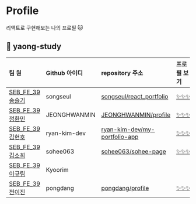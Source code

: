 # Profile
리액트로 구현해보는 나의 프로필 🐱 

## 🐯 yaong-study

|팀 원|Github 아이디|repository 주소|프로필 보기|
|:--|:--|:--|:--|
|[SEB_FE_39 송슬기](https://github.com/songseul)|songseul|[songseul/react_portfolio](https://github.com/songseul/react_portfolio)|[✨✨✨](https://candid-bonbon-c13280.netlify.app/)|
|[SEB_FE_39 정환민](https://github.com/JEONGHWANMIN)|JEONGHWANMIN|[JEONGHWANMIN/profile](https://github.com/JEONGHWANMIN/profile)|[✨✨✨](https://hwanmin.vercel.app/)|
|[SEB_FE_39 김현호](https://github.com/ryan-kim-dev)|ryan-kim-dev|[ryan-kim-dev/my-portfolio-app](https://github.com/ryan-kim-dev/my-portfolio-app)|[✨✨✨](https://neon-kleicha-5f51ad.netlify.app/)|
|[SEB_FE_39 김소희](https://github.com/sohee063)|sohee063|[sohee063/sohee-page](https://github.com/sohee063/sohee-page)|[✨✨✨](https://sohee-page.vercel.app/)|
|[SEB_FE_39 이규림](https://github.com/Kyoorim)|Kyoorim|||
|[SEB_FE_39 전이진](https://github.com/pongdang)|pongdang|[pongdang/profile](https://github.com/pongdang/profile)|[✨✨✨](https://profile-pongdang.vercel.app/)|
